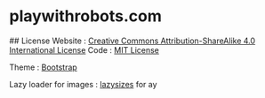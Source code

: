 # playwithrobots.com
##<a name="license"></a> License
Website : [Creative Commons Attribution-ShareAlike 4.0 International License](http://creativecommons.org/licenses/by-sa/4.0/)
Code : [MIT License](http://opensource.org/licenses/MIT)

Theme : [Bootstrap](http://getbootstrap.com/)

Lazy loader for images : [lazysizes](https://github.com/aFarkas/lazysizes/) for ay
